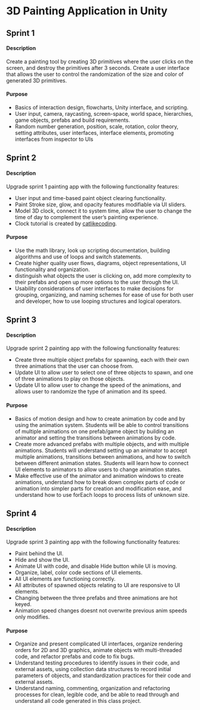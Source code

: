 # 3D Painting Application in Unity

## Sprint 1
#### Description
Create a painting tool by creating 3D primitives where the user clicks on the screen, and destroy the primitives after 3 seconds. Create a user interface that allows the user to control the randomization of the size and color of generated 3D primitives. 
#### Purpose
- Basics of interaction design, flowcharts, Unity interface, and scripting.
- User input, camera, raycasting, screen-space, world space, hierarchies, game objects, prefabs and build requirements.
- Random number generation, position, scale, rotation, color theory, setting attributes, user interfaces, interface elements, promoting interfaces from inspector to UIs


## Sprint 2
#### Description
Upgrade sprint 1 painting app with the following functionality features: 
- User input and time-based paint object clearing functionality.
- Paint Stroke size, glow, and opacity features modifiable via UI sliders.
- Model 3D clock, connect it to system time, allow the user to change the time of day to complement the user’s painting experience.
- Clock tutorial is created by [catlikecoding](https://catlikecoding.com/unity/tutorials/basics/game-objects-and-scripts/).
#### Purpose
- Use the math library, look up scripting documentation, building algorithms and use of loops and switch statements.
- Create higher quality user flows, diagrams, object representations, UI functionality and organization.
- distinguish what objects the user is clicking on, add more complexity to their prefabs and open up more options to the user through the UI.
- Usability considerations of user interfaces to make decisions for grouping, organizing, and naming schemes for ease of use for both user and developer, how to use looping structures and logical operators.

## Sprint 3
#### Description
Upgrade sprint 2 painting app with the following functionality features: 
- Create three multiple object prefabs for spawning, each with their own three animations that the user can choose from.
- Update UI to allow user to select one of three objects to spawn, and one of three animations to play on those objects.
- Update UI to allow user to change the speed of the animations, and allows user to randomize the type of animation and its speed.
#### Purpose
- Basics of motion design and how to create animation by code and by using the animation system. Students will be able to control transitions of multiple animations on one prefab/game object by building an animator and setting the transitions between animations by code.
- Create more advanced prefabs with multiple objects, and with multiple animations. Students will understand setting up an animator to accept multiple animations, transitions between animations, and how to switch between different animation states. Students will learn how to connect UI elements to animators to allow users to change animation states.
- Make effective use of the animator and animation windows to create animations, understand how to break down complex parts of code or animation into simpler parts for creation and modification ease, and understand how to use forEach loops to process lists of unknown size.

## Sprint 4
#### Description
Upgrade sprint 3 painting app with the following functionality features: 
- Paint behind the UI.
- Hide and show the UI.
- Animate UI with code, and disable Hide button while UI is moving.
- Organize, label, color code sections of UI elements.
- All UI elements are functioning correctly.
- All attributes of spawned objects relating to UI are responsive to UI elements.
- Changing between the three prefabs and three animations are hot keyed.
- Animation speed changes doesnt not overwrite previous anim speeds only modifies.
#### Purpose
- Organize and present complicated UI interfaces, organize rendering orders for 2D and 3D graphics, animate objects with multi-threaded code, and refactor prefabs and code to fix bugs.
- Understand testing procedures to identify issues in their code, and external assets, using collection data structures to record initial parameters of objects, and standardization practices for their code and external assets.
- Understand naming, commenting, organization and refactoring processes for clean, legible code, and be able to read through and understand all code generated in this class project.
